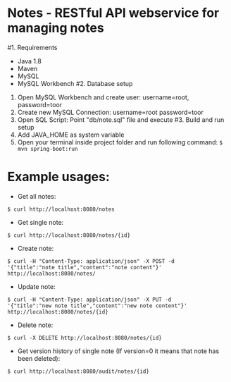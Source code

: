 # Notes - RESTful API webservice for managing notes
#1. Requirements
- Java 1.8
- Maven
- MySQL
- MySQL Workbench
#2. Database setup
1. Open MySQL Workbench and create user: username=root, password=toor
2. Create new MySQL Connection: username=root password=toor
3. Open SQL Script: Point "db/note.sql" file and execute
#3. Build and run setup
1. Add JAVA_HOME as system variable
2. Open your terminal inside project folder and run following command: ```$ mvn spring-boot:run```
# Example usages:
- Get all notes:
```
$ curl http://localhost:8080/notes
```
- Get single note:
```
$ curl http://localhost:8080/notes/{id}
```
- Create note:
```
$ curl -H "Content-Type: application/json" -X POST -d 
'{"title":"note title","content":"note content"}' http://localhost:8080/notes/
```
- Update note:
```
$ curl -H "Content-Type: application/json" -X PUT -d 
'{"title":"new note title","content":"new note content"}' http://localhost:8080/notes/{id}
```
- Delete note:
```
$ curl -X DELETE http://localhost:8080/notes/{id}
```
- Get version history of single note (If version=0 it means that note has been deleted):
```
$ curl http://localhost:8080/audit/notes/{id}
```